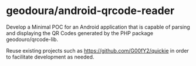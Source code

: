# geodoura/android-qrcode-reader

Develop a Minimal POC for an Android application that is capable of parsing and displaying the QR Codes generated by the PHP package geodouro/qrcode-lib.

Reuse existing projects such as https://github.com/G00fY2/quickie in order to facilitate development as needed.